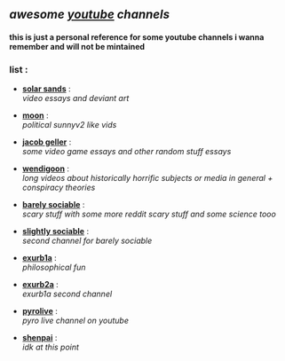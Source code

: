 [yt]: https://www.youtube.com

<!---

* [**channel**](link) :  
    _desc_
--->

## _awesome [youtube][yt] channels_

#### **this is just a personal reference for some youtube channels i wanna remember and will not be mintained**

### list :

* [**solar sands**](https://www.youtube.com/@SolarSands) :  
    _video essays and deviant art_

* [**moon**](https://www.youtube.com/@Moon-Real) :  
    _political sunnyv2 like vids_

* [**jacob geller**](https://www.youtube.com/@JacobGeller) :  
    _some video game essays and other random stuff essays_

* [**wendigoon**](https://www.youtube.com/@Wendigoon) :  
    _long videos about historically horrific subjects or media in general + conspiracy theories_

* [**barely sociable**](https://www.youtube.com/@BarelySociable) :  
    _scary stuff with some more reddit scary stuff and some science tooo_

* [**slightly sociable**](https://www.youtube.com/@SlightlySociable) :  
    _second channel for barely sociable_

* [**exurb1a**](https://www.youtube.com/@Exurb1a) :  
    _philosophical fun_

* [**exurb2a**](https://www.youtube.com/@exurb2a114) :  
    _exurb1a second channel_

* [**pyrolive**](https://www.youtube.com/@PyrocynicalVEVO/) :  
    _pyro live channel on youtube_

* [**shenpai**](https://www.youtube.com/@AeroViro) :  
    _idk at this point_

